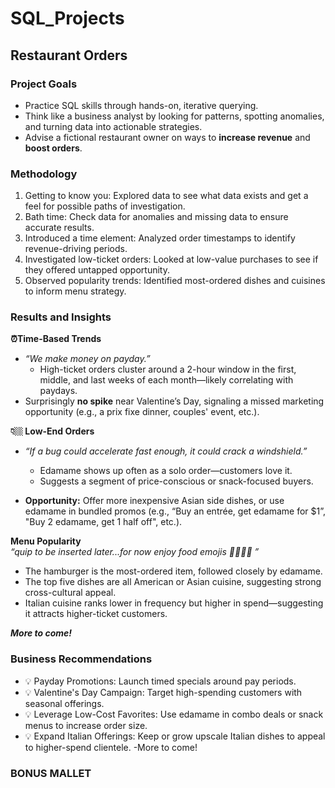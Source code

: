 # SQL_Projects
## Restaurant Orders

### Project Goals
- Practice SQL skills through hands-on, iterative querying.
- Think like a business analyst by looking for patterns, spotting anomalies, and turning data into actionable strategies.
- Advise a fictional restaurant owner on ways to **increase revenue** and **boost orders**.

### Methodology
1. Getting to know you: Explored data to see what data exists and get a feel for possible paths of investigation.
2. Bath time: Check data for anomalies and missing data to ensure accurate results.
3. Introduced a time element: Analyzed order timestamps to identify revenue-driving periods.
4. Investigated low-ticket orders: Looked at low-value purchases to see if they offered untapped opportunity.
5. Observed popularity trends: Identified most-ordered dishes and cuisines to inform menu strategy.

### Results and Insights
**⏰Time-Based Trends**
- *“We make money on payday.”*
  - High-ticket orders cluster around a 2-hour window in the first, middle, and last weeks of each month—likely correlating with paydays.
- Surprisingly **no spike** near Valentine’s Day, signaling a missed marketing opportunity (e.g., a prix fixe dinner, couples' event, etc.).

**👇🏼 Low-End Orders**
- *“If a bug could accelerate fast enough, it could crack a windshield.”*
  - Edamame shows up often as a solo order—customers love it.
  - Suggests a segment of price-conscious or snack-focused buyers.

- **Opportunity:** Offer more inexpensive Asian side dishes, or use edamame in bundled promos (e.g., “Buy an entrée, get edamame for $1”, "Buy 2 edamame, get 1 half off", etc.).

**Menu Popularity** \
*“quip to be inserted later...for now enjoy food emojis 🍝🍣🌮🍔 ”*
- The hamburger is the most-ordered item, followed closely by edamame.
- The top five dishes are all American or Asian cuisine, suggesting strong cross-cultural appeal.
- Italian cuisine ranks lower in frequency but higher in spend—suggesting it attracts higher-ticket customers.

***More to come!***

### Business Recommendations
- 💡 Payday Promotions: Launch timed specials around pay periods.
- 💡 Valentine's Day Campaign: Target high-spending customers with seasonal offerings.
- 💡 Leverage Low-Cost Favorites: Use edamame in combo deals or snack menus to increase order size.
- 💡 Expand Italian Offerings: Keep or grow upscale Italian dishes to appeal to higher-spend clientele.
  -More to come!

### BONUS MALLET
